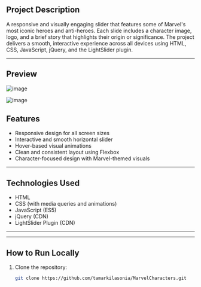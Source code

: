 ## Project Description

 A responsive and visually engaging slider that features some of Marvel's most iconic heroes and anti-heroes. Each slide includes a character image, logo, and a brief story that highlights their origin or significance. The project delivers a smooth, interactive experience across all devices using HTML, CSS, JavaScript, jQuery, and the LightSlider plugin.

---

## Preview

![image](https://github.com/user-attachments/assets/38a317a5-8fa5-4085-bf21-c848b0bce53f)

![image](https://github.com/user-attachments/assets/74639caa-1a3f-4fc0-bddc-cd8d7000fba6)

## Features

- Responsive design for all screen sizes  
- Interactive and smooth horizontal slider  
- Hover-based visual animations  
- Clean and consistent layout using Flexbox  
- Character-focused design with Marvel-themed visuals

---

## Technologies Used

- HTML
- CSS (with media queries and animations)  
- JavaScript (ES5)  
- jQuery (CDN)  
- LightSlider Plugin (CDN)

---

---

## How to Run Locally

1. Clone the repository:
   ```bash
   git clone https://github.com/tamarkilasonia/MarvelCharacters.git

